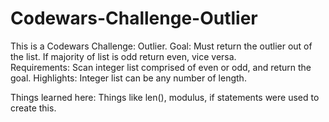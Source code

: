 # Codewars-Challenge-Outlier
This is a Codewars Challenge: Outlier. 
Goal: Must return the outlier out of the list. If majority of list is odd return 
      even, vice versa.   
Requirements: Scan integer list comprised of even or odd, and return the goal.
Highlights: Integer list can be any number of length. 

Things learned here: 
  Things like len(), modulus, if statements were used to create this. 
